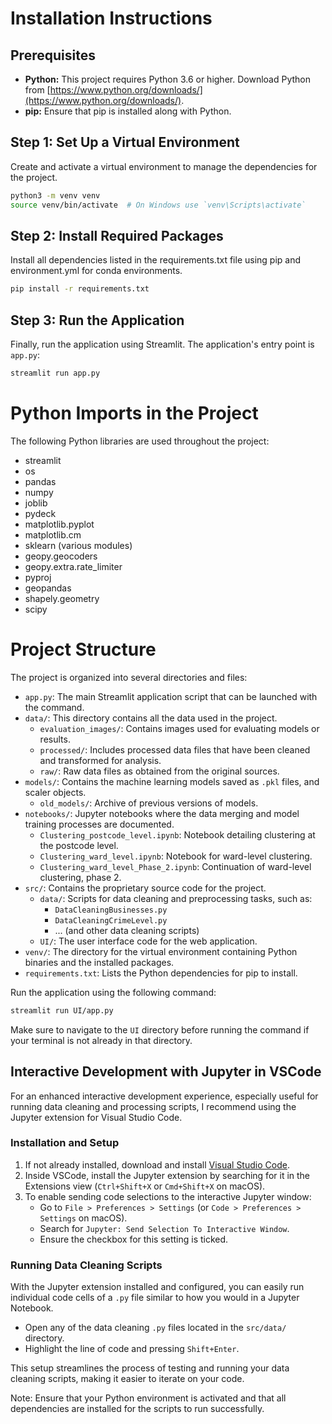 # Installation Instructions

## Prerequisites
- **Python:** This project requires Python 3.6 or higher. Download Python from [https://www.python.org/downloads/](https://www.python.org/downloads/).
- **pip:** Ensure that pip is installed along with Python.

## Step 1: Set Up a Virtual Environment
Create and activate a virtual environment to manage the dependencies for the project.
```bash
python3 -m venv venv
source venv/bin/activate  # On Windows use `venv\Scripts\activate`
```

## Step 2: Install Required Packages
Install all dependencies listed in the requirements.txt file using pip and environment.yml for conda environments.
```bash
pip install -r requirements.txt
```

## Step 3: Run the Application
Finally, run the application using Streamlit. The application's entry point is `app.py`:
```bash
streamlit run app.py
```

# Python Imports in the Project
The following Python libraries are used throughout the project:
- streamlit
- os
- pandas
- numpy
- joblib
- pydeck
- matplotlib.pyplot
- matplotlib.cm
- sklearn (various modules)
- geopy.geocoders
- geopy.extra.rate_limiter
- pyproj
- geopandas
- shapely.geometry
- scipy

# Project Structure

The project is organized into several directories and files:

- `app.py`: The main Streamlit application script that can be launched with the command.
- `data/`: This directory contains all the data used in the project.
  - `evaluation_images/`: Contains images used for evaluating models or results.
  - `processed/`: Includes processed data files that have been cleaned and transformed for analysis.
  - `raw/`: Raw data files as obtained from the original sources.
- `models/`: Contains the machine learning models saved as `.pkl` files, and scaler objects.
  - `old_models/`: Archive of previous versions of models.
- `notebooks/`: Jupyter notebooks where the data merging and model training processes are documented.
  - `Clustering_postcode_level.ipynb`: Notebook detailing clustering at the postcode level.
  - `Clustering_ward_level.ipynb`: Notebook for ward-level clustering.
  - `Clustering_ward_level_Phase_2.ipynb`: Continuation of ward-level clustering, phase 2.
- `src/`: Contains the proprietary source code for the project.
  - `data/`: Scripts for data cleaning and preprocessing tasks, such as:
    - `DataCleaningBusinesses.py`
    - `DataCleaningCrimeLevel.py`
    - ... (and other data cleaning scripts)
  - `UI/`: The user interface code for the web application.
- `venv/`: The directory for the virtual environment containing Python binaries and the installed packages.
- `requirements.txt`: Lists the Python dependencies for pip to install.

Run the application using the following command:
```bash
streamlit run UI/app.py
```

Make sure to navigate to the `UI` directory before running the command if your terminal is not already in that directory.

## Interactive Development with Jupyter in VSCode

For an enhanced interactive development experience, especially useful for running data cleaning and processing scripts, I recommend using the Jupyter extension for Visual Studio Code.

### Installation and Setup

1. If not already installed, download and install [Visual Studio Code](https://code.visualstudio.com/).
2. Inside VSCode, install the Jupyter extension by searching for it in the Extensions view (`Ctrl+Shift+X` or `Cmd+Shift+X` on macOS).
3. To enable sending code selections to the interactive Jupyter window:
   - Go to `File > Preferences > Settings` (or `Code > Preferences > Settings` on macOS).
   - Search for `Jupyter: Send Selection To Interactive Window`.
   - Ensure the checkbox for this setting is ticked.

### Running Data Cleaning Scripts

With the Jupyter extension installed and configured, you can easily run individual code cells of a `.py` file similar to how you would in a Jupyter Notebook.

- Open any of the data cleaning `.py` files located in the `src/data/` directory.
- Highlight the line of code and pressing `Shift+Enter`.

This setup streamlines the process of testing and running your data cleaning scripts, making it easier to iterate on your code.

Note: Ensure that your Python environment is activated and that all dependencies are installed for the scripts to run successfully.
